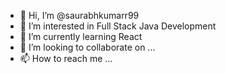 - 👋 Hi, I’m @saurabhkumarr99
- 👀 I’m interested in Full Stack Java Development
- 🌱 I’m currently learning React
- 💞️ I’m looking to collaborate on ...
- 📫 How to reach me ...

<!---
saurabhkumarr99/saurabhkumarr99 is a ✨ special ✨ repository because its `README.md` (this file) appears on your GitHub profile.
You can click the Preview link to take a look at your changes.
--->

